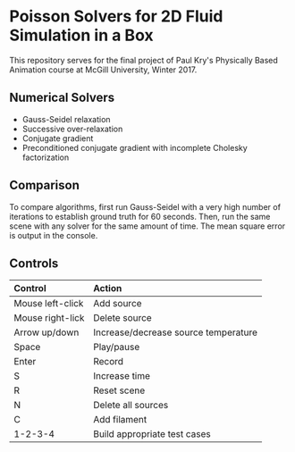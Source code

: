 # Poisson Solvers for 2D Fluid Simulation in a Box
This repository serves for the final project of Paul Kry's Physically Based Animation course at McGill University, Winter 2017.

## Numerical Solvers
* Gauss-Seidel relaxation
* Successive over-relaxation
* Conjugate gradient
* Preconditioned conjugate gradient with incomplete Cholesky factorization

## Comparison
To compare algorithms, first run Gauss-Seidel with a very high number of iterations to establish ground truth for 60 seconds. Then, run the same scene with any solver for the same amount of time. The mean square error is output in the console.

## Controls
|Control           | Action                               |
|:-----------------|:--------------------------------------|
| Mouse left-click | Add source                           |
| Mouse right-lick | Delete source                        |
| Arrow up/down    | Increase/decrease source temperature |
| Space            | Play/pause                           |
| Enter            | Record                               |
| S                | Increase time                        |
| R                | Reset scene                          |
| N                | Delete all sources                   |
| C                | Add filament                         |
| 1-2-3-4          | Build appropriate test cases         |
